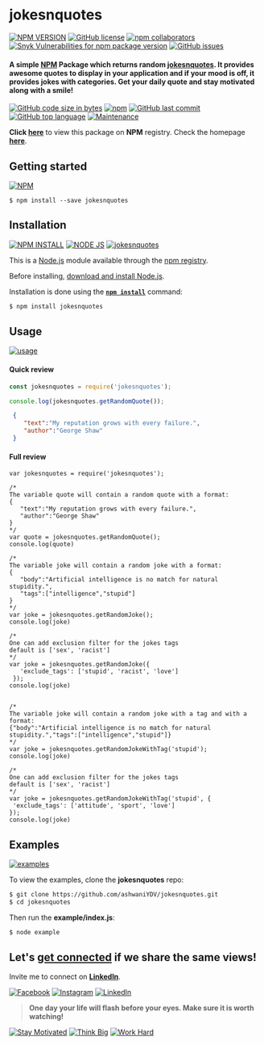 # jokesnquotes

[![NPM VERSION](http://img.shields.io/npm/v/jokesnquotes.svg?style=flat&logo=npm)](https://www.npmjs.org/package/jokesnquotes) [![GitHub license](https://img.shields.io/github/license/ashwaniYDV/jokesnquotes.svg?style=flat&logo=github)](https://github.com/ashwaniYDV/jokesnquotes/blob/main/LICENSE)  [![npm collaborators](https://img.shields.io/npm/collaborators/jokesnquotes.svg?logo=npm)](https://www.npmjs.com/package/jokesnquotes) [![Snyk Vulnerabilities for npm package version](https://img.shields.io/snyk/vulnerabilities/npm/jokesnquotes.svg?color=9cf&logo=snyk)](https://www.npmjs.com/package/jokesnquotes) [![GitHub issues](https://img.shields.io/github/issues/ashwaniYDV/jokesnquotes.svg?logo=github)](https://www.npmjs.com/package/jokesnquotes)

#### A simple [NPM](https://www.npmjs.com/package/jokesnquotes) Package which returns random [jokesnquotes](https://github.com/ashwaniYDV/jokesnquotes). It provides awesome quotes to display in your application and if your mood is off, it provides jokes with categories. Get your daily quote and stay motivated along with a smile!

[![GitHub code size in bytes](https://img.shields.io/github/languages/code-size/ashwaniYDV/jokesnquotes.svg?logo=github&style=social)](https://www.npmjs.com/package/jokesnquotes) [![npm](https://img.shields.io/npm/dy/jokesnquotes.svg?logo=npm&style=social)](https://www.npmjs.com/package/jokesnquotes) [![GitHub last commit](https://img.shields.io/github/last-commit/ashwaniYDV/jokesnquotes.svg?logo=git&style=social)](https://ashwaniYDV.github.io/jokesnquotes/) [![GitHub top language](https://img.shields.io/github/languages/top/ashwaniYDV/jokesnquotes.svg?logo=javascript&logoColor=yellow&style=social)](https://ashwaniYDV.github.io/jokesnquotes/) [![Maintenance](https://img.shields.io/maintenance/yes/2020.svg?logo=npm&style=social)](https://ashwaniYDV.github.io/)

**Click [here](https://www.npmjs.com/package/jokesnquotes)** to view this package on **NPM** registry. Check the homepage **[here](https://ashwaniYDV.github.io/)**.

## Getting started

[![NPM](https://nodei.co/npm/jokesnquotes.png?compact=true)](https://nodei.co/npm/jokesnquotes/)

```
$ npm install --save jokesnquotes
```

## Installation

[![NPM INSTALL](http://img.shields.io/badge/npm-install-blue.svg?style=flat&logo=npm)](https://docs.npmjs.com/getting-started/installing-npm-packages-locally) [![NODE JS](http://img.shields.io/badge/Node-JS-teal.svg?style=flat&logo=node.js)](https://nodejs.org/en/) [![jokesnquotes](http://img.shields.io/badge/npm-jokesnquotes-red.svg?style=flat&logo=npm)](https://www.npmjs.com/package/jokesnquotes)


This is a [Node.js](https://nodejs.org/en/) module available through the
[npm registry](https://www.npmjs.com/).

Before installing, [download and install Node.js](https://nodejs.org/en/download/).

Installation is done using the
**[`npm install`](https://docs.npmjs.com/getting-started/installing-npm-packages-locally)** command:

```bash
$ npm install jokesnquotes
```

## Usage

[![usage](https://forthebadge.com/images/badges/you-didnt-ask-for-this.svg)](https://github.com/vinitshahdeo/inspirational-quotes/)

#### Quick review

```js
const jokesnquotes = require('jokesnquotes');

console.log(jokesnquotes.getRandomQuote());
```

```json
 {  
    "text":"My reputation grows with every failure.",
    "author":"George Shaw"
 }
 ```
 
 #### Full review
 
 ```
var jokesnquotes = require('jokesnquotes');

/*
The variable quote will contain a random quote with a format:
{
    "text":"My reputation grows with every failure.",
    "author":"George Shaw"
}
*/
var quote = jokesnquotes.getRandomQuote();
console.log(quote)

/*
The variable joke will contain a random joke with a format:
{
    "body":"Artificial intelligence is no match for natural stupidity.",
    "tags":["intelligence","stupid"]
}
*/
var joke = jokesnquotes.getRandomJoke();
console.log(joke)

/*
One can add exclusion filter for the jokes tags
default is ['sex', 'racist']
*/
var joke = jokesnquotes.getRandomJoke({
    'exclude_tags': ['stupid', 'racist', 'love']
  });
console.log(joke)


/*
The variable joke will contain a random joke with a tag and with a format:
{"body":"Artificial intelligence is no match for natural stupidity.","tags":["intelligence","stupid"]}
*/
var joke = jokesnquotes.getRandomJokeWithTag('stupid');
console.log(joke)

/*
One can add exclusion filter for the jokes tags
default is ['sex', 'racist']
*/
var joke = jokesnquotes.getRandomJokeWithTag('stupid', {
  'exclude_tags': ['attitude', 'sport', 'love']
});
console.log(joke)

```

## Examples

[![examples](https://forthebadge.com/images/badges/check-it-out.svg)](https://github.com/ashwaniYDV/jokesnquotes/)

To view the examples, clone the **jokesnquotes** repo:

```bash
$ git clone https://github.com/ashwaniYDV/jokesnquotes.git
$ cd jokesnquotes
```

Then run the **example/index.js**:

```bash
$ node example
```

## Let's **[get connected](https://www.linkedin.com/in/ashwaniydv/)** if we share the same views! 
Invite me to connect on **[LinkedIn](https://www.linkedin.com/in/ashwaniydv/)**.
 
[![Facebook](https://img.shields.io/static/v1.svg?label=follow&message=@vashwani.yadav9499&color=9cf&logo=facebook&style=flat&logoColor=white&colorA=informational)](https://www.facebook.com/ashwani.yadav9499)  [![Instagram](https://img.shields.io/static/v1.svg?label=follow&message=@ashwani_yadav04&color=grey&logo=instagram&style=flat&logoColor=white&colorA=critical)](https://www.instagram.com/ashwani_yadav04/) [![LinkedIn](https://img.shields.io/static/v1.svg?label=connect&message=@ashwaniydv&color=success&logo=linkedin&style=flat&logoColor=white&colorA=blue)](https://www.linkedin.com/in/ashwaniydv/)


> **One day your life will flash before your eyes. Make sure it is worth watching!**

[![Stay Motivated](https://img.shields.io/badge/Stay-Motivated-teal.svg?style=for-the-badge)](https://github.com/ashwaniYDV/jokesnquotes)
[![Think Big](https://img.shields.io/badge/Think-Big-orange.svg?style=for-the-badge)](https://ashwaniydv.github.io)
[![Work Hard](https://img.shields.io/badge/Work-Hard-blue.svg?style=for-the-badge)](https://github.com/ashwaniYDV/)
